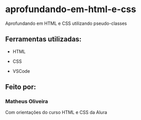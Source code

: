 # aprofundando-em-html-e-css
Aprofundando em HTML e CSS utilizando pseudo-classes

## Ferramentas utilizadas:

* HTML

* CSS

* VSCode

## Feito por:

### Matheus Oliveira
Com orientações do curso HTML e CSS da Alura

